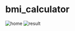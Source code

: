 # bmi_calculator

![home](https://user-images.githubusercontent.com/91122146/141933708-f9a1af56-6e65-4641-a990-d77804148e02.png)
![result](https://user-images.githubusercontent.com/91122146/141933723-a52c5a03-3d0b-4d80-ba19-d3749f50180c.png)
